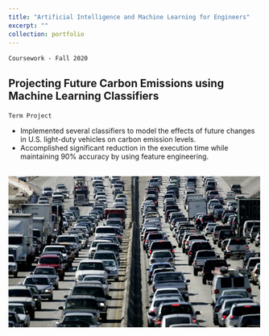 ```yaml
---
title: "Artificial Intelligence and Machine Learning for Engineers"
excerpt: ""
collection: portfolio
---
```


`Coursework - Fall 2020`

## Projecting Future Carbon Emissions using Machine Learning Classifiers
`Term Project`

* Implemented several classifiers to model the effects of future changes in U.S. light-duty vehicles on carbon emission levels.
* Accomplished significant reduction in the execution time while maintaining 90% accuracy by using feature engineering.

<br/><img src='/images/aiml_adobespark.jpeg'>